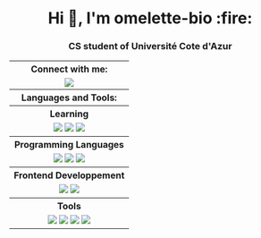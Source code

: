 <h1 align="center">Hi 👋, I'm omelette-bio :fire:</h1>
<h3 align="center">CS student of Université Cote d'Azur</h3>

<table align="center">
  <tr>
    <th colspan="3">Connect with me: </th>
  </tr>
  
  <tr>
    <td align="center">
      <a href="https://discordapp.com/users/381898390662807565" target="blank"><img src="https://img.shields.io/badge/discord-%235865F2?style=for-the-badge&logo=discord&logoColor=white"></a>
    </td>
  </tr>
  
  <tr>
    <th colspan="3">Languages and Tools:</th>
  </tr>
  
  <tr>
    <th colspan="3">Learning</th>
  </tr>
  
  <tr>
    <td align="center">
      <img src="https://img.shields.io/badge/rust-000000?style=for-the-badge&logo=rust&logoColor=white">
      <img src="https://img.shields.io/badge/openjdk-%23437291?style=for-the-badge&logo=openjdk&logoColor=white">
      <img src="https://img.shields.io/badge/ocaml-%23EC6813?style=for-the-badge&logo=ocaml&logoColor=white">
    </td>
  </tr>
  
  <tr>
    <th colspan="3">Programming Languages</th>
  </tr>
  
  <tr>
    <td align="center">
      <img src="https://img.shields.io/badge/python-3776AB?style=for-the-badge&logo=python&logoColor=white"/>
      <img src="https://img.shields.io/badge/C-A8B9CC?style=for-the-badge&logo=c&logoColor=white"/>
      <img src="https://img.shields.io/badge/JavaScript-F7DF1E?style=for-the-badge&logo=javascript&logoColor=white">
    </td>
  </tr>

  <tr>
    <th colspan="3">Frontend Developpement</th>
  </tr>

  <tr>
    <td align="center">
      <img src="https://img.shields.io/badge/html5-%23E34F26?style=for-the-badge&logo=html5&logoColor=white">
      <img src="https://img.shields.io/badge/css3-%231572B6?style=for-the-badge&logo=css3&logoColor=white">
    </td>
  </tr>

  <tr>
    <th colspan="3">Tools</th>
  </tr>

  <tr>
    <td align="center">
      <img src="https://img.shields.io/badge/ubuntu-%23E95420?style=for-the-badge&logo=ubuntu&logoColor=white">
      <img src="https://img.shields.io/badge/windows-%230078D4?style=for-the-badge&logo=windows&logoColor=white">
      <img src="https://img.shields.io/badge/NeoVim-%2357A143.svg?&style=for-the-badge&logo=neovim&logoColor=white" />
      <img src="https://img.shields.io/badge/VSCode-%23007ACC?style=for-the-badge&logo=visualstudiocode&logoColor=white">
    </td>
  </tr>
  
</table>
